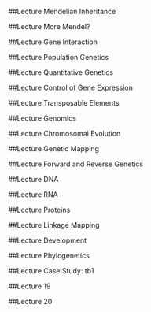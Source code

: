 ##Lecture Mendelian Inheritance

##Lecture More Mendel?

##Lecture Gene Interaction

##Lecture Population Genetics

##Lecture Quantitative Genetics

##Lecture Control of Gene Expression

##Lecture Transposable Elements

##Lecture Genomics

##Lecture Chromosomal Evolution


##Lecture Genetic Mapping

##Lecture Forward and Reverse Genetics

##Lecture DNA

##Lecture RNA

##Lecture Proteins

##Lecture Linkage Mapping

##Lecture Development

##Lecture Phylogenetics

##Lecture Case Study: tb1


##Lecture 19

##Lecture 20
